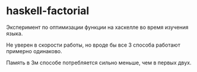 # haskell-factorial

Эксперимент по оптимизации функции на хаскелле во время изучения языка.

Не уверен в скорости работы, но вроде бы все 3 способа работают примерно одинаково.

Память в 3м способе потребляется сильно меньше, чем в первых двух.
